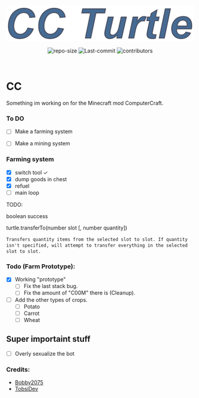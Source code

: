 
 <div align="center">
 <img align="center" alt="Banner" src="https://github.com/Bobby2075/CC/blob/main/assets/pic/Banner.png"> </img>
 
 <img align="center" alt="repo-size" src="https://img.shields.io/github/repo-size/Bobby2075/CC?style=for-the-badge"> </img>
 <img align="center" alt="Last-commit" src="https://img.shields.io/github/last-commit/Bobby2075/CC?style=for-the-badge"> </img>
 <img align="center" alt="contributors" src="https://img.shields.io/github/contributors/Bobby2075/CC?style=for-the-badge"> </img>
</div>

<br>

# CC
Something im working on for the Minecraft mod ComputerCraft.


### To DO

 - [ ] Make a farming system
 - [ ] Make a mining system


 ### Farming system
- [x] switch tool ✓
- [x] dump goods in chest
- [x] refuel
- [ ] main loop 

TODO:

boolean success 	

turtle.transferTo(number slot [, number quantity])

 	Transfers quantity items from the selected slot to slot. If quantity isn't specified, will attempt to transfer everything in the selected slot to slot. 

### Todo (Farm Prototype):
- [X] Working "prototype"
  - [ ] Fix the last stack bug.
  - [ ] Fix the amount of "C00M" there is (Cleanup).

- [ ] Add the other types of crops.
  - [ ] Potato
  - [ ] Carrot
  - [ ] Wheat

## Super importaint stuff
- [ ] Overly sexualize the bot


### Credits:
- [Bobby2075](https://github.com/Bobby2075)
- [TobsiDev](https://github.com/TobsiDev)
